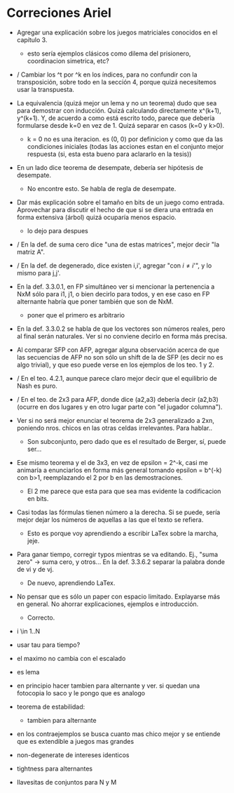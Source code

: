 # Correciones Ariel

- Agregar una explicación sobre los juegos matriciales conocidos en el capítulo 3.
  - esto sería ejemplos clásicos como dilema del prisionero, coordinacion simetrica, etc?

- / Cambiar los ^t por ^k en los índices, para no confundir con la transposición, sobre todo en la sección 4, porque quizá necesitemos usar la transpuesta.

- La equivalencia (quizá mejor un lema y no un teorema) dudo que sea para demostrar con inducción. Quizá calculando directamente x^(k+1), y^(k+1). Y, de acuerdo a como está escrito todo, parece que debería formularse desde k=0 en vez de 1. Quizá separar en casos (k=0 y k>0).
  - k = 0 no es una iteracion. es (0, 0) por definicion y como que da las condiciones iniciales (todas las acciones estan en el conjunto mejor respuesta (si, esta esta bueno para aclararlo en la tesis))

- En un lado dice teorema de desempate, debería ser hipótesis de desempate.
  - No encontre esto. Se habla de regla de desempate.

- Dar más explicación sobre el tamaño en bits de un juego como entrada. Aprovechar para discutir el hecho de que si se diera una entrada en forma extensiva (árbol) quizá ocuparía menos espacio.
  - lo dejo para despues

- / En la def. de suma cero dice "una de estas matrices", mejor decir "la matriz A".

- / En la def. de degenerado, dice existen i,i', agregar "con $i \neq i$'", y lo mismo para j,j'.

- En la def. 3.3.0.1, en FP simultáneo ver si mencionar la pertenencia a NxM sólo para i1, j1, o bien decirlo para todos, y en ese caso en FP alternante habría que poner también que son de NxM.
  - poner que el primero es arbitrario

- En la def. 3.3.0.2 se habla de que los vectores son números reales, pero al final serán naturales. Ver si no conviene decirlo en forma más precisa.

- Al comparar SFP con AFP, agregar alguna observación acerca de que las secuencias de AFP no son sólo un shift de la de SFP (es decir no es algo trivial), y que eso puede verse en los ejemplos de los teo. 1 y 2.

- / En el teo. 4.2.1, aunque parece claro mejor decir que el equilibrio de Nash es puro.

- / En el teo. de 2x3 para AFP, donde dice (a2,a3) debería decir (a2,b3) (ocurre en dos lugares y en otro lugar parte con "el jugador columna").

- Ver si no será mejor enunciar el teorema de 2x3 generalizado a 2xn, poniendo nros. chicos en las otras celdas irrelevantes. Para hablar..
  - Son subconjunto, pero dado que es el resultado de Berger, sí, puede ser...

- Ese mismo teorema y el de 3x3, en vez de epsilon = 2^-k, casi me animaría a enunciarlos en forma más general tomando epsilon = b^(-k) con b>1, reemplazando el 2 por b en las demostraciones.
  - El 2 me parece que esta para que sea mas evidente la codificacion en bits.

- Casi todas las fórmulas tienen número a la derecha. Si se puede, sería mejor dejar los números de aquellas a las que el texto se refiera.
  - Esto es porque voy aprendiendo a escribir LaTex sobre la marcha, jeje.

- Para ganar tiempo, corregir typos mientras se va editando. Ej., "suma zero" -> suma cero, y otros... En la def. 3.3.6.2 separar la palabra donde de vi y de vj.
  - De nuevo, aprendiendo LaTex.

- No pensar que es sólo un paper con espacio limitado. Explayarse más en general. No ahorrar explicaciones, ejemplos e introducción.
  - Correcto.

- i \in 1..N
- usar tau para tiempo?
- el maximo no cambia con el escalado
- es lema
- en principio hacer tambien para alternante y ver. si quedan una fotocopia lo saco y le pongo que es analogo
- teorema de estabilidad:
  - tambien para alternante
- en los contraejemplos se busca cuanto mas chico mejor y se entiende que es extendible a juegos mas grandes
- non-degenerate de intereses identicos
- tightness para alternantes
- llavesitas de conjuntos para N y M